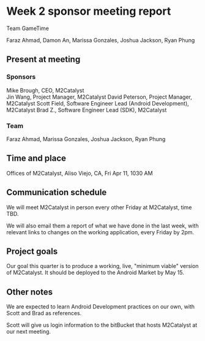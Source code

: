 # Week 2 sponsor meeting report

Team GameTime

Faraz Ahmad, Damon An, Marissa Gonzales, Joshua Jackson, Ryan Phung

## Present at meeting

### Sponsors

Mike Brough, CEO, M2Catalyst  
Jin Wang, Project Manager, M2Catalyst
David Peterson, Project Manager, M2Catalyst
Scott Field, Software Engineer Lead (Android Development), M2Catalyst
Brad Z., Software Engineer Lead (SDK), M2Catalyst

### Team

Faraz Ahmad, Marissa Gonzales, Joshua Jackson, Ryan Phung

## Time and place

Offices of M2Catalyst, Aliso Viejo, CA, Fri Apr 11, 1030 AM

## Communication schedule

We will meet M2Catalyst in person every other Friday at M2Catalyst, time TBD.

We will also email them a report of what we have done in the last week, with relevant links to changes on the working application, every Friday by 2pm.

## Project goals

Our goal this quarter is to produce a working, live, "minimum viable" version of M2Catalyst. It should be deployed to the Android Market by May 15. 

## Other notes

We are expected to learn Android Development practices on our own, with Scott and Brad as references. 

Scott will give us login information to the bitBucket that hosts M2Catalyst at our next meeting.
